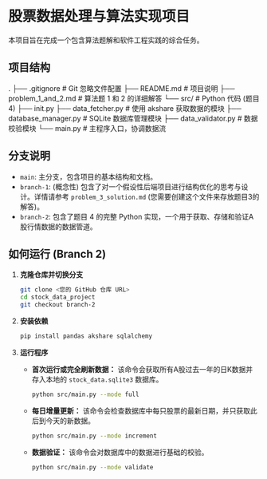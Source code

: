 # 股票数据处理与算法实现项目

本项目旨在完成一个包含算法题解和软件工程实践的综合任务。

## 项目结构
.
├── .gitignore # Git 忽略文件配置
├── README.md # 项目说明
├── problem_1_and_2.md # 算法题 1 和 2 的详细解答
└── src/ # Python 代码 (题目 4)
├── init.py
├── data_fetcher.py # 使用 akshare 获取数据的模块
├── database_manager.py # SQLite 数据库管理模块
├── data_validator.py # 数据校验模块
└── main.py # 主程序入口，协调数据流


## 分支说明

*   `main`: 主分支，包含项目的基本结构和文档。
*   `branch-1`: (概念性) 包含了对一个假设性后端项目进行结构优化的思考与设计。详情请参考 `problem_3_solution.md` (您需要创建这个文件来存放题目3的解答)。
*   `branch-2`: 包含了题目 4 的完整 Python 实现，一个用于获取、存储和验证A股行情数据的数据管道。

## 如何运行 (Branch 2)

1.  **克隆仓库并切换分支**
    ```bash
    git clone <您的 GitHub 仓库 URL>
    cd stock_data_project
    git checkout branch-2
    ```

2.  **安装依赖**
    ```bash
    pip install pandas akshare sqlalchemy
    ```

3.  **运行程序**

    *   **首次运行或完全刷新数据：**
        该命令会获取所有A股过去一年的日K数据并存入本地的 `stock_data.sqlite3` 数据库。
        ```bash
        python src/main.py --mode full
        ```

    *   **每日增量更新：**
        该命令会检查数据库中每只股票的最新日期，并只获取此后到今天的新数据。
        ```bash
        python src/main.py --mode increment
        ```

    *   **数据验证：**
        该命令会对数据库中的数据进行基础的校验。
        ```bash
        python src/main.py --mode validate
        ```
